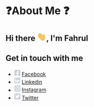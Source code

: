 # ❓About Me ❓

## Hi there <img src="assets/gifs/wave.gif" alt="Wave" width="25px">, I'm Fahrul

## Get in touch with me
* <img src="assets/icons/facebook-square-brands.svg" alt="Facebook" width="16px"> [Facebook](https://www.facebook.com/fahrul.putra.31)
* <img src="assets/icons/linkedin-brands.svg" alt="Linkedin" width="16px"> [Linkedin](https://www.linkedin.com/in/fahrul-ramadhan-putra-1914701b0/)
* <img src="assets/icons/instagram-square-brands.svg" alt="Instagram" width="16px"> [Instagram](https://www.instagram.com/fahrulrputra/)
* <img src="assets/icons/twitter-square-brands.svg" alt="Twitter" width="16px"> [Twitter](https://twitter.com/FahrulRPutra)